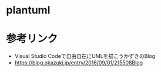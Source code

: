 # plantuml
# 参考リンク  
- Visual Studio Codeで自由自在にUMLを描こうかずきのBlog
- https://blog.okazuki.jp/entry/2016/09/01/215508Blog


